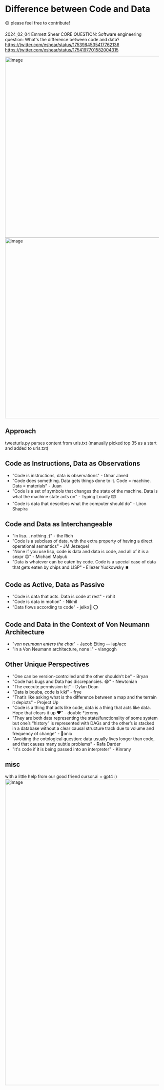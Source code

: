 # Difference between Code and Data

🟡 please feel free to contribute!

2024_02_04 Emmett Shear
CORE QUESTION: Software engineering question: What's the difference between code and data?
https://twitter.com/eshear/status/1753984535417762136
https://twitter.com/eshear/status/1754197701582004315

<img width="591" alt="image" src="https://github.com/andrewyu0/diff-code-data/assets/5696002/405494db-0e14-4f86-ba4a-4feb3bf89a6e">
<img width="590" alt="image" src="https://github.com/andrewyu0/diff-code-data/assets/5696002/1267be8d-863b-4822-82fd-e2a52a9f8096">



## Approach
tweeturls.py parses content from urls.txt (manually picked top 35 as a start and added to urls.txt)

## Code as Instructions, Data as Observations
- "Code is instructions, data is observations" - Omar Javed
- "Code does something. Data gets things done to it. Code = machine. Data = materials" - Juan
- "Code is a set of symbols that changes the state of the machine. Data is what the machine state acts on" - Typing Loudly ⌨️
- "Code is data that describes what the computer should do" - Liron Shapira

## Code and Data as Interchangeable
- "In lisp… nothing ;)" - the Rich
- "Code is a subclass of data, with the extra property of having a direct operational semantics" - JM Jezequel
- "None if you use lisp, code is data and data is code, and all of it is a sexpr 😊" - Michael Malyuk
- "Data is whatever can be eaten by code. Code is a special case of data that gets eaten by chips and LISP" - Eliezer Yudkowsky ⏹️

## Code as Active, Data as Passive
- "Code is data that acts. Data is code at rest" - rohit
- "Code is data in motion" - Nikhil
- "Data flows according to code" - jelko🐍 ⭕️

## Code and Data in the Context of Von Neumann Architecture
- "*von neumann enters the chat*" - Jacob Eiting — iap/acc
- "In a Von Neumann architecture, none !" - vlangogh

## Other Unique Perspectives
- "One can be version-controlled and the other shouldn't be" - Bryan
- "Code has bugs and Data has discrepancies. 😂" - Newtonian
- "The execute permission bit" - Dylan Dean
- "Data is bouba, code is kiki" - frye
- "That’s like asking what is the difference between a map and the terrain it depicts" - Project Up
- "Code is a thing that acts like code, data is a thing that acts like data. Hope that clears it up ❤️" - double *jeremy
- "They are both data representing the state/functionality of some system but one’s “history” is represented with DAGs and the other’s is stacked in a database without a clear causal structure track due to volume and frequency of change" - 🐜onio
- "Avoiding the ontological question: data usually lives longer than code, and that causes many subtle problems" - Rafa Darder
- "It's code if it is being passed into an interpreter" - Kinrany


## misc
with a little help from our good friend cursor.ai + gpt4 :) 
<img width="1000" alt="image" src="https://github.com/andrewyu0/diff-code-data/assets/5696002/8fa41800-5a0a-401d-bfd3-2c7290817b32">
